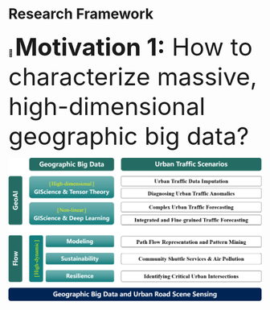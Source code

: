 Research Framework
======
:page_facing_up: <font size=50> **Motivation 1:** How to characterize massive, high-dimensional geographic big data? </font>


![Editing a markdown file for a talk](/images/Outline.png)

